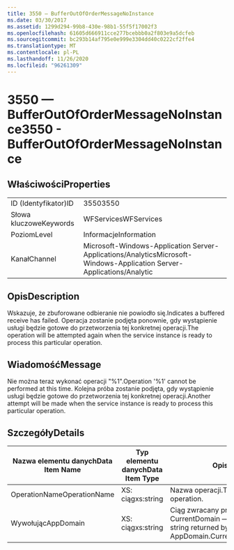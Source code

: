 ```yaml
---
title: 3550 — BufferOutOfOrderMessageNoInstance
ms.date: 03/30/2017
ms.assetid: 1299d294-99b8-430e-98b1-55f5f17002f3
ms.openlocfilehash: 61605d666911cce277bcebbb0a2f803e9a5dcfeb
ms.sourcegitcommit: bc293b14af795e0e999e3304dd40c0222cf2ffe4
ms.translationtype: MT
ms.contentlocale: pl-PL
ms.lasthandoff: 11/26/2020
ms.locfileid: "96261309"
---
```

# <a name="3550---bufferoutofordermessagenoinstance"></a><span data-ttu-id="3d55c-102">3550 — BufferOutOfOrderMessageNoInstance</span><span class="sxs-lookup"><span data-stu-id="3d55c-102">3550 - BufferOutOfOrderMessageNoInstance</span></span>

## <a name="properties"></a><span data-ttu-id="3d55c-103">Właściwości</span><span class="sxs-lookup"><span data-stu-id="3d55c-103">Properties</span></span>  
  
|||  
|-|-|  
|<span data-ttu-id="3d55c-104">ID (Identyfikator)</span><span class="sxs-lookup"><span data-stu-id="3d55c-104">ID</span></span>|<span data-ttu-id="3d55c-105">3550</span><span class="sxs-lookup"><span data-stu-id="3d55c-105">3550</span></span>|  
|<span data-ttu-id="3d55c-106">Słowa kluczowe</span><span class="sxs-lookup"><span data-stu-id="3d55c-106">Keywords</span></span>|<span data-ttu-id="3d55c-107">WFServices</span><span class="sxs-lookup"><span data-stu-id="3d55c-107">WFServices</span></span>|  
|<span data-ttu-id="3d55c-108">Poziom</span><span class="sxs-lookup"><span data-stu-id="3d55c-108">Level</span></span>|<span data-ttu-id="3d55c-109">Informacje</span><span class="sxs-lookup"><span data-stu-id="3d55c-109">Information</span></span>|  
|<span data-ttu-id="3d55c-110">Kanał</span><span class="sxs-lookup"><span data-stu-id="3d55c-110">Channel</span></span>|<span data-ttu-id="3d55c-111">Microsoft-Windows-Application Server-Applications/Analytics</span><span class="sxs-lookup"><span data-stu-id="3d55c-111">Microsoft-Windows-Application Server-Applications/Analytic</span></span>|  
  
## <a name="description"></a><span data-ttu-id="3d55c-112">Opis</span><span class="sxs-lookup"><span data-stu-id="3d55c-112">Description</span></span>  

 <span data-ttu-id="3d55c-113">Wskazuje, że zbuforowane odbieranie nie powiodło się.</span><span class="sxs-lookup"><span data-stu-id="3d55c-113">Indicates a buffered receive has failed.</span></span> <span data-ttu-id="3d55c-114">Operacja zostanie podjęta ponownie, gdy wystąpienie usługi będzie gotowe do przetworzenia tej konkretnej operacji.</span><span class="sxs-lookup"><span data-stu-id="3d55c-114">The operation will be attempted again when the service instance is ready to process this particular operation.</span></span>  
  
## <a name="message"></a><span data-ttu-id="3d55c-115">Wiadomość</span><span class="sxs-lookup"><span data-stu-id="3d55c-115">Message</span></span>  

 <span data-ttu-id="3d55c-116">Nie można teraz wykonać operacji "%1".</span><span class="sxs-lookup"><span data-stu-id="3d55c-116">Operation '%1' cannot be performed at this time.</span></span> <span data-ttu-id="3d55c-117">Kolejna próba zostanie podjęta, gdy wystąpienie usługi będzie gotowe do przetworzenia tej konkretnej operacji.</span><span class="sxs-lookup"><span data-stu-id="3d55c-117">Another attempt will be made when the service instance is ready to process this particular operation.</span></span>  
  
## <a name="details"></a><span data-ttu-id="3d55c-118">Szczegóły</span><span class="sxs-lookup"><span data-stu-id="3d55c-118">Details</span></span>  
  
|<span data-ttu-id="3d55c-119">Nazwa elementu danych</span><span class="sxs-lookup"><span data-stu-id="3d55c-119">Data Item Name</span></span>|<span data-ttu-id="3d55c-120">Typ elementu danych</span><span class="sxs-lookup"><span data-stu-id="3d55c-120">Data Item Type</span></span>|<span data-ttu-id="3d55c-121">Opis</span><span class="sxs-lookup"><span data-stu-id="3d55c-121">Description</span></span>|  
|--------------------|--------------------|-----------------|  
|<span data-ttu-id="3d55c-122">OperationName</span><span class="sxs-lookup"><span data-stu-id="3d55c-122">OperationName</span></span>|<span data-ttu-id="3d55c-123">XS: ciąg</span><span class="sxs-lookup"><span data-stu-id="3d55c-123">xs:string</span></span>|<span data-ttu-id="3d55c-124">Nazwa operacji.</span><span class="sxs-lookup"><span data-stu-id="3d55c-124">The name of the operation.</span></span>|  
|<span data-ttu-id="3d55c-125">Wywołując</span><span class="sxs-lookup"><span data-stu-id="3d55c-125">AppDomain</span></span>|<span data-ttu-id="3d55c-126">XS: ciąg</span><span class="sxs-lookup"><span data-stu-id="3d55c-126">xs:string</span></span>|<span data-ttu-id="3d55c-127">Ciąg zwracany przez element AppDomain. CurrentDomain —. FriendlyName.</span><span class="sxs-lookup"><span data-stu-id="3d55c-127">The string returned by AppDomain.CurrentDomain.FriendlyName.</span></span>|

